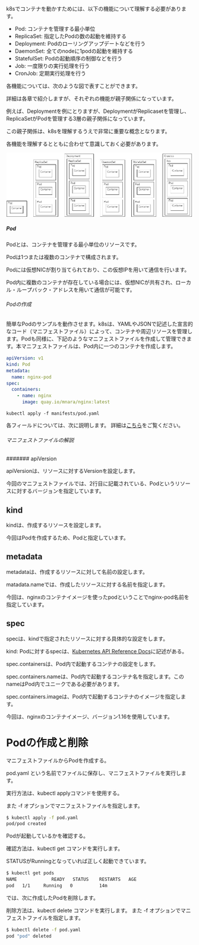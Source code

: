k8sでコンテナを動かすためには、以下の機能について理解する必要があります。

- Pod: コンテナを管理する最小単位
- ReplicaSet: 指定したPodの数の起動を維持する
- Deployment: Podのローリングアップデートなどを行う
- DaemonSet: 全てのnodeに1podの起動を維持する
- StatefulSet: Podの起動順序の制御などを行う
- Job: 一度限りの実行処理を行う
- CronJob: 定期実行処理を行う

各機能については、次のような図で表すことができます。

詳細は各章で紹介しますが、それぞれの機能が親子関係になっています。

例えば、Deploymentを例にとりますが、DeploymentがReplicasetを管理し、ReplicaSetがPodを管理する3層の親子関係になっています。

この親子関係は、k8sを理解するうえで非常に重要な概念となります。

各機能を理解するとともに合わせて意識しておく必要があります。

![file](images/resources.png)

##### Pod

Podとは、コンテナを管理する最小単位のリソースです。

Podは1つまたは複数のコンテナで構成されます。

Podには仮想NICが割り当てられており、この仮想IPを用いて通信を行います。

Pod内に複数のコンテナが存在している場合には、仮想NICが共有され、ローカル・ループバック・アドレスを用いて通信が可能です。

###### Podの作成
簡単なPodのサンプルを動作させます。k8sは、YAMLやJSONで記述した宣言的なコード（マニフェストファイル）によって、コンテナや周辺リソースを管理します。Podも同様に、下記のようなマニフェストファイルを作成して管理できます。本マニフェストファイルは、Pod内に一つのコンテナを作成します。

```yml
apiVersion: v1
kind: Pod
metadata:
  name: nginx-pod
spec:
  containers:
    - name: nginx
      image: quay.io/mnara/nginx:latest
```

```execute
kubectl apply -f manifests/pod.yaml
```

各フィールドについては、次に説明します。
詳細は[こちら](https://kubernetes.io/docs/reference/generated/kubernetes-api/v1.16/#pod-v1-core)をご覧ください。

###### マニフェストファイルの解説

####### apiVersion  

apiVersionは、リソースに対するVersionを設定します。

今回のマニフェストファイルでは、2行目に記載されている、Podというリソースに対するバージョンを指定しています。

## kind

kindは、作成するリソースを設定します。

今回はPodを作成するため、Podと指定しています。

## metadata

metadataは、作成するリソースに対して名前の設定します。

matadata.nameでは、作成したリソースに対する名前を指定します。

今回は、nginxのコンテナイメージを使ったpodということでnginx-pod名前を指定しています。

## spec

specは、kindで指定されたリソースに対する具体的な設定をします。

kind: Podに対するspecは、[Kubernetes API Reference Docs](https://kubernetes.io/docs/reference/generated/kubernetes-api/v1.16/#podspec-v1-core)に記述がある。

spec.containersは、Pod内で起動するコンテナの設定をします。

spec.containers.nameは、Pod内で起動するコンテナ名を指定します。このnameはPod内でユニークである必要があります。

spec.containers.imageは、Pod内で起動するコンテナのイメージを指定します。

今回は、nginxのコンテナイメージ、バージョン1.16を使用しています。

# Podの作成と削除

マニフェストファイルからPodを作成する。

pod.yaml という名前でファイルに保存し、マニフェストファイルを実行します。

実行方法は、kubectl applyコマンドを使用する。

また -f オプションでマニフェストファイルを指定します。

```bash
$ kubectl apply -f pod.yaml
pod/pod created
```

Podが起動しているかを確認する。

確認方法は、kubectl get コマンドを実行します。

STATUSがRunningとなっていれば正しく起動できています。

```bash
$ kubectl get pods
NAME             READY   STATUS    RESTARTS   AGE
pod   1/1     Running   0          14m
```
では、次に作成したPodを削除します。

削除方法は、kubectl delete コマンドを実行します。
また -f オプションでマニフェストファイルを指定します。

```bash
$ kubectl delete -f pod.yaml
pod "pod" deleted
```


